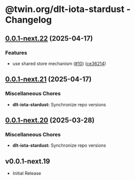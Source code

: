 # @twin.org/dlt-iota-stardust - Changelog

## [0.0.1-next.22](https://github.com/twinfoundation/dlt/compare/dlt-iota-stardust-v0.0.1-next.21...dlt-iota-stardust-v0.0.1-next.22) (2025-04-17)


### Features

* use shared store mechanism ([#10](https://github.com/twinfoundation/dlt/issues/10)) ([ce36214](https://github.com/twinfoundation/dlt/commit/ce36214577f02cbb9642f831cb2c21335c31cc9a))

## [0.0.1-next.21](https://github.com/twinfoundation/dlt/compare/dlt-iota-stardust-v0.0.1-next.20...dlt-iota-stardust-v0.0.1-next.21) (2025-04-17)


### Miscellaneous Chores

* **dlt-iota-stardust:** Synchronize repo versions

## [0.0.1-next.20](https://github.com/twinfoundation/dlt/compare/dlt-iota-stardust-v0.0.1-next.19...dlt-iota-stardust-v0.0.1-next.20) (2025-03-28)


### Miscellaneous Chores

* **dlt-iota-stardust:** Synchronize repo versions

## v0.0.1-next.19

- Initial Release
